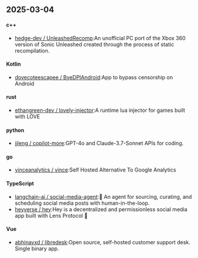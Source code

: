 ## 2025-03-04
#### c++
* [hedge-dev / UnleashedRecomp](https://github.com/hedge-dev/UnleashedRecomp):An unofficial PC port of the Xbox 360 version of Sonic Unleashed created through the process of static recompilation.
#### Kotlin
* [dovecoteescapee / ByeDPIAndroid](https://github.com/dovecoteescapee/ByeDPIAndroid):App to bypass censorship on Android
#### rust
* [ethangreen-dev / lovely-injector](https://github.com/ethangreen-dev/lovely-injector):A runtime lua injector for games built with LÖVE
#### python
* [jjleng / copilot-more](https://github.com/jjleng/copilot-more):GPT-4o and Claude-3.7-Sonnet APIs for coding.
#### go
* [vinceanalytics / vince](https://github.com/vinceanalytics/vince):Self Hosted Alternative To Google Analytics
#### TypeScript
* [langchain-ai / social-media-agent](https://github.com/langchain-ai/social-media-agent):📲 An agent for sourcing, curating, and scheduling social media posts with human-in-the-loop.
* [heyverse / hey](https://github.com/heyverse/hey):Hey is a decentralized and permissionless social media app built with Lens Protocol 🌿
#### Vue
* [abhinavxd / libredesk](https://github.com/abhinavxd/libredesk):Open source, self-hosted customer support desk. Single binary app.
